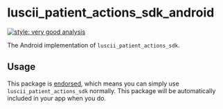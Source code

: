 # luscii_patient_actions_sdk_android

[![style: very good analysis][very_good_analysis_badge]][very_good_analysis_link]

The Android implementation of `luscii_patient_actions_sdk`.

## Usage

This package is [endorsed][endorsed_link], which means you can simply use `luscii_patient_actions_sdk`
normally. This package will be automatically included in your app when you do.

[endorsed_link]: https://flutter.dev/docs/development/packages-and-plugins/developing-packages#endorsed-federated-plugin
[very_good_analysis_badge]: https://img.shields.io/badge/style-very_good_analysis-B22C89.svg
[very_good_analysis_link]: https://pub.dev/packages/very_good_analysis